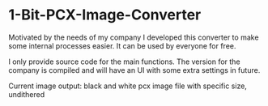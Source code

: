 # 1-Bit-PCX-Image-Converter

Motivated by the needs of my company I developed this converter to make some internal processes easier. It can be used by everyone for free.

I only provide source code for the main functions. The version for the company is compiled and will have an UI with some extra settings in future.

Current image output: black and white pcx image file with specific size, undithered
